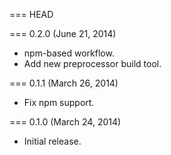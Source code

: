 === HEAD

=== 0.2.0 (June 21, 2014)

* npm-based workflow.
* Add new preprocessor build tool.

=== 0.1.1 (March 26, 2014)

* Fix npm support.

=== 0.1.0 (March 24, 2014)

* Initial release.
